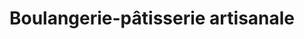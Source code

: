 ---
title: "Boulangerie-pâtisserie artisanale"
url: /paron/boulangerie-patisserie-artisanale/
shop: Bäckerei
---